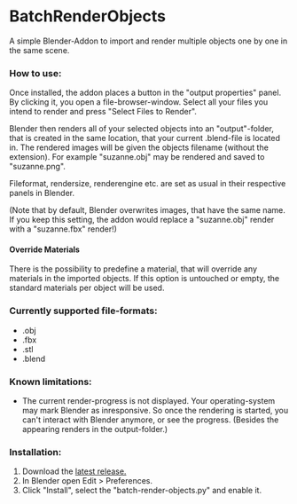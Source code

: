 # BatchRenderObjects
A simple Blender-Addon to import and render multiple objects one by one in the same scene.


### How to use:
Once installed, the addon places a button in the "output properties" panel.
By clicking it, you open a file-browser-window. Select all your files you intend to render and press "Select Files to Render".

Blender then renders all of your selected objects into an "output"-folder, that is created in the same location, that your current .blend-file is located in.
The rendered images will be given the objects filename (without the extension). For example "suzanne.obj" may be rendered and saved to "suzanne.png".

Fileformat, rendersize, renderengine etc. are set as usual in their respective panels in Blender.

(Note that by default, Blender overwrites images, that have the same name. If you keep this setting, the addon would replace a "suzanne.obj" render with a "suzanne.fbx" render!)

#### Override Materials
There is the possibility to predefine a material, that will override any materials in the imported objects. If this option is untouched or empty, the standard materials per object will be used.


### Currently supported file-formats:
- .obj
- .fbx
- .stl
- .blend


### Known limitations:
- The current render-progress is not displayed. Your operating-system may mark Blender as inresponsive. So once the rendering is started, you can't interact with Blender anymore, or see the progress. (Besides the appearing renders in the output-folder.)


### Installation:
1. Download the [latest release.](https://github.com/Quacksilber/BatchRenderObjects/releases/)
2. In Blender open Edit > Preferences.
3. Click "Install", select the "batch-render-objects.py" and enable it.
